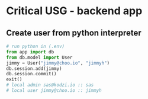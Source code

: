 # Critical USG - backend app
## Create user from python interpreter   
```python
# run python in (.env)
from app import db
from db.model import User
jimmy = User("jimmy@choo.io", "jimmyh")
db.session.add(jimmy)
db.session.commit()
exit()
# local admin sas@kodzi.io :: sas
# local user jimmy@choo.io :: jimmyh
```
